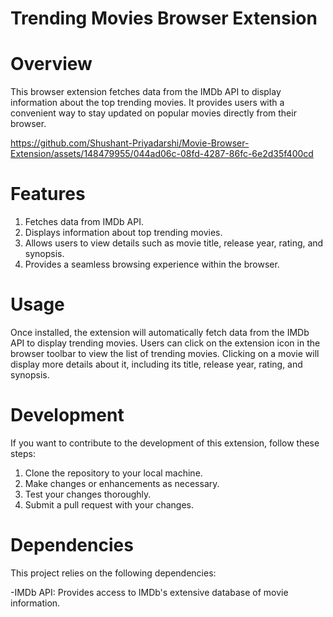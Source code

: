 # Trending Movies Browser Extension

# Overview

This browser extension fetches data from the IMDb API to display information about the top trending movies. It provides users with a convenient way to stay updated on popular movies directly from their browser.

https://github.com/Shushant-Priyadarshi/Movie-Browser-Extension/assets/148479955/044ad06c-08fd-4287-86fc-6e2d35f400cd


# Features

1) Fetches data from IMDb API.
2) Displays information about top trending movies.
3) Allows users to view details such as movie title, release year, rating, and synopsis.
4) Provides a seamless browsing experience within the browser.

# Usage
Once installed, the extension will automatically fetch data from the IMDb API to display trending movies. Users can click on the extension icon in the browser toolbar to view the list of trending movies. Clicking on a movie will display more details about it, including its title, release year, rating, and synopsis.

# Development
If you want to contribute to the development of this extension, follow these steps:

1) Clone the repository to your local machine.
2) Make changes or enhancements as necessary.
3) Test your changes thoroughly.
4) Submit a pull request with your changes.

 # Dependencies
This project relies on the following dependencies:

-IMDb API: Provides access to IMDb's extensive database of movie information.
